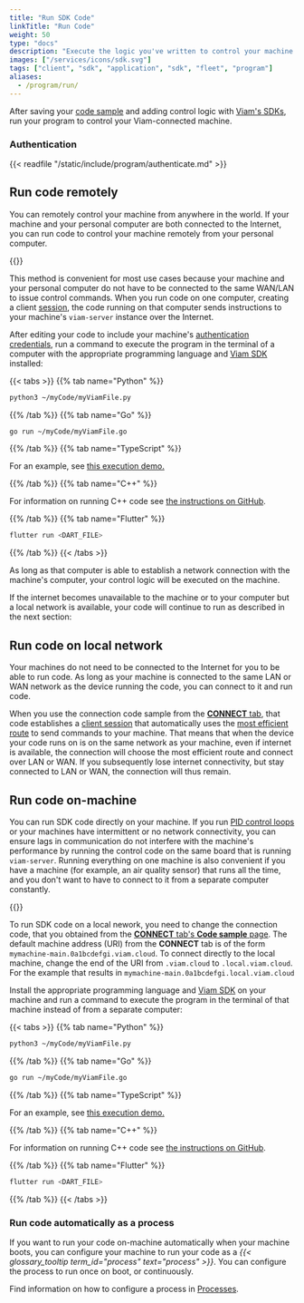 ```yaml
---
title: "Run SDK Code"
linkTitle: "Run Code"
weight: 50
type: "docs"
description: "Execute the logic you've written to control your machine or fleet."
images: ["/services/icons/sdk.svg"]
tags: ["client", "sdk", "application", "sdk", "fleet", "program"]
aliases:
  - /program/run/
---
```


After saving your [code sample](/build/program/#hello-world-the-connect-tab) and adding control logic with [Viam's SDKs](/appendix/apis/), run your program to control your Viam-connected machine.

### Authentication

{{< readfile "/static/include/program/authenticate.md" >}}

## Run code remotely

You can remotely control your machine from anywhere in the world.
If your machine and your personal computer are both connected to the Internet, you can run code to control your machine remotely from your personal computer.

{{<imgproc src="/build/program/remotely.png" resize="900x" declaredimensions=true alt="A client connecting remotely to a machine">}}

This method is convenient for most use cases because your machine and your personal computer do not have to be connected to the same WAN/LAN to issue control commands.
When you run code on one computer, creating a client [session](/appendix/apis/sessions/), the code running on that computer sends instructions to your machine's `viam-server` instance over the Internet.

After editing your code to include your machine's [authentication credentials](#authentication), run a command to execute the program in the terminal of a computer with the appropriate programming language and [Viam SDK](/sdks/) installed:

{{< tabs >}}
{{% tab name="Python" %}}

```sh {class="command-line" data-prompt="$"}
python3 ~/myCode/myViamFile.py
```

{{% /tab %}}
{{% tab name="Go" %}}

```sh {class="command-line" data-prompt="$"}
go run ~/myCode/myViamFile.go
```

{{% /tab %}}
{{% tab name="TypeScript" %}}

For an example, see [this execution demo.](https://github.com/viamrobotics/viam-typescript-sdk/tree/main/examples/vanilla)

{{% /tab %}}
{{% tab name="C++" %}}

For information on running C++ code see [the instructions on GitHub](https://github.com/viamrobotics/viam-cpp-sdk/blob/main/BUILDING.md).

{{% /tab %}}
{{% tab name="Flutter" %}}

```sh {class="command-line" data-prompt="$"}
flutter run <DART_FILE>
```

{{% /tab %}}
{{< /tabs >}}

As long as that computer is able to establish a network connection with the machine's computer, your control logic will be executed on the machine.

If the internet becomes unavailable to the machine or to your computer but a local network is available, your code will continue to run as described in the next section:

## Run code on local network

Your machines do not need to be connected to the Internet for you to be able to run code.
As long as your machine is connected to the same LAN or WAN network as the device running the code, you can connect to it and run code.

When you use the connection code sample from the [**CONNECT** tab](/build/program/#hello-world-the-connect-tab), that code establishes a [client session](/appendix/apis/sessions/) that automatically uses the [most efficient route](/build/program/connectivity/) to send commands to your machine.
That means that when the device your code runs on is on the same network as your machine, even if internet is available, the connection will choose the most efficient route and connect over LAN or WAN.
If you subsequently lose internet connectivity, but stay connected to LAN or WAN, the connection will thus remain.

## Run code on-machine

You can run SDK code directly on your machine.
If you run [PID control loops](https://en.wikipedia.org/wiki/PID_controller) or your machines have intermittent or no network connectivity, you can ensure lags in communication do not interfere with the machine's performance by running the control code on the same board that is running `viam-server`.
Running everything on one machine is also convenient if you have a machine (for example, an air quality sensor) that runs all the time, and you don't want to have to connect to it from a separate computer constantly.

{{<imgproc src="/build/program/on-robot.png" resize="900x" declaredimensions=true alt="A client running on a machine">}}

To run SDK code on a local nework, you need to change the connection code, that you obtained from the [**CONNECT** tab's **Code sample** page](/build/program/#hello-world-the-connect-tab).
The default machine address (URI) from the **CONNECT** tab is of the form `mymachine-main.0a1bcdefgi.viam.cloud`.
To connect directly to the local machine, change the end of the URI from `.viam.cloud` to `.local.viam.cloud`.
For the example that results in `mymachine-main.0a1bcdefgi.local.viam.cloud`

Install the appropriate programming language and [Viam SDK](/sdks/) on your machine and run a command to execute the program in the terminal of that machine instead of from a separate computer:

{{< tabs >}}
{{% tab name="Python" %}}

```sh {class="command-line" data-prompt="$"}
python3 ~/myCode/myViamFile.py
```

{{% /tab %}}
{{% tab name="Go" %}}

```sh {class="command-line" data-prompt="$"}
go run ~/myCode/myViamFile.go
```

{{% /tab %}}
{{% tab name="TypeScript" %}}

For an example, see [this execution demo.](https://github.com/viamrobotics/viam-typescript-sdk/tree/main/examples/vanilla)

{{% /tab %}}
{{% tab name="C++" %}}

For information on running C++ code see [the instructions on GitHub](https://github.com/viamrobotics/viam-cpp-sdk/blob/main/BUILDING.md).

{{% /tab %}}
{{% tab name="Flutter" %}}

```sh {class="command-line" data-prompt="$"}
flutter run <DART_FILE>
```

{{% /tab %}}
{{< /tabs >}}

### Run code automatically as a process

If you want to run your code on-machine automatically when your machine boots, you can configure your machine to run your code as a _{{< glossary_tooltip term_id="process" text="process" >}}_.
You can configure the process to run once on boot, or continuously.

Find information on how to configure a process in [Processes](/build/configure/processes/).
